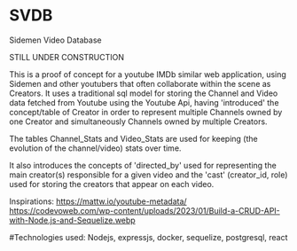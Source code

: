 # SVDB
Sidemen Video Database

STILL UNDER CONSTRUCTION

This is a proof of concept for a youtube IMDb similar web application, using Sidemen and other youtubers that often collaborate within the scene as Creators.
It uses a traditional sql model for storing the Channel and Video data fetched from Youtube using the Youtube Api, having 'introduced' the concept/table of Creator in order to represent multiple Channels owned by one Creator and simultaneously Channels owned by multiple Creators.

The tables Channel_Stats and Video_Stats are used for keeping (the evolution of the channel/video) stats over time.

It also introduces the concepts of 'directed_by' used for representing the main creator(s) responsible for a given video and the 'cast' (creator_id, role) used for storing the creators that appear on each video.


Inspirations:
https://mattw.io/youtube-metadata/
https://codevoweb.com/wp-content/uploads/2023/01/Build-a-CRUD-API-with-Node.js-and-Sequelize.webp

#Technologies used: Nodejs, expressjs, docker, sequelize, postgresql, react

